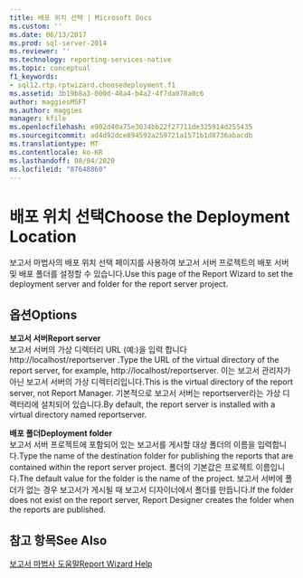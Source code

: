 ```yaml
---
title: 배포 위치 선택 | Microsoft Docs
ms.custom: ''
ms.date: 06/13/2017
ms.prod: sql-server-2014
ms.reviewer: ''
ms.technology: reporting-services-native
ms.topic: conceptual
f1_keywords:
- sql12.rtp.rptwizard.choosedeployment.f1
ms.assetid: 3b19b8a3-000d-48a4-b4a2-4f7da078a0c6
author: maggiesMSFT
ms.author: maggies
manager: kfile
ms.openlocfilehash: e902d40a75e3034bb22f27711de325914d255435
ms.sourcegitcommit: ad4d92dce894592a259721a1571b1d8736abacdb
ms.translationtype: MT
ms.contentlocale: ko-KR
ms.lasthandoff: 08/04/2020
ms.locfileid: "87648860"
---
```

# <a name="choose-the-deployment-location"></a><span data-ttu-id="26578-102">배포 위치 선택</span><span class="sxs-lookup"><span data-stu-id="26578-102">Choose the Deployment Location</span></span>
  <span data-ttu-id="26578-103">보고서 마법사의 배포 위치 선택 페이지를 사용하여 보고서 서버 프로젝트의 배포 서버 및 배포 폴더를 설정할 수 있습니다.</span><span class="sxs-lookup"><span data-stu-id="26578-103">Use this page of the Report Wizard to set the deployment server and folder for the report server project.</span></span>  
  
## <a name="options"></a><span data-ttu-id="26578-104">옵션</span><span class="sxs-lookup"><span data-stu-id="26578-104">Options</span></span>  
 <span data-ttu-id="26578-105">**보고서 서버**</span><span class="sxs-lookup"><span data-stu-id="26578-105">**Report server**</span></span>  
 <span data-ttu-id="26578-106">보고서 서버의 가상 디렉터리 URL (예:)을 입력 합니다 http://localhost/reportserver .</span><span class="sxs-lookup"><span data-stu-id="26578-106">Type the URL of the virtual directory of the report server, for example, http://localhost/reportserver.</span></span> <span data-ttu-id="26578-107">이는 보고서 관리자가 아닌 보고서 서버의 가상 디렉터리입니다.</span><span class="sxs-lookup"><span data-stu-id="26578-107">This is the virtual directory of the report server, not Report Manager.</span></span> <span data-ttu-id="26578-108">기본적으로 보고서 서버는 reportserver라는 가상 디렉터리에 설치되어 있습니다.</span><span class="sxs-lookup"><span data-stu-id="26578-108">By default, the report server is installed with a virtual directory named reportserver.</span></span>  
  
 <span data-ttu-id="26578-109">**배포 폴더**</span><span class="sxs-lookup"><span data-stu-id="26578-109">**Deployment folder**</span></span>  
 <span data-ttu-id="26578-110">보고서 서버 프로젝트에 포함되어 있는 보고서를 게시할 대상 폴더의 이름을 입력합니다.</span><span class="sxs-lookup"><span data-stu-id="26578-110">Type the name of the destination folder for publishing the reports that are contained within the report server project.</span></span> <span data-ttu-id="26578-111">폴더의 기본값은 프로젝트 이름입니다.</span><span class="sxs-lookup"><span data-stu-id="26578-111">The default value for the folder is the name of the project.</span></span> <span data-ttu-id="26578-112">보고서 서버에 폴더가 없는 경우 보고서가 게시될 때 보고서 디자이너에서 폴더를 만듭니다.</span><span class="sxs-lookup"><span data-stu-id="26578-112">If the folder does not exist on the report server, Report Designer creates the folder when the reports are published.</span></span>  
  
## <a name="see-also"></a><span data-ttu-id="26578-113">참고 항목</span><span class="sxs-lookup"><span data-stu-id="26578-113">See Also</span></span>  
 [<span data-ttu-id="26578-114">보고서 마법사 도움말</span><span class="sxs-lookup"><span data-stu-id="26578-114">Report Wizard Help</span></span>](../../2014/reporting-services/report-wizard-help.md)  
  
  
